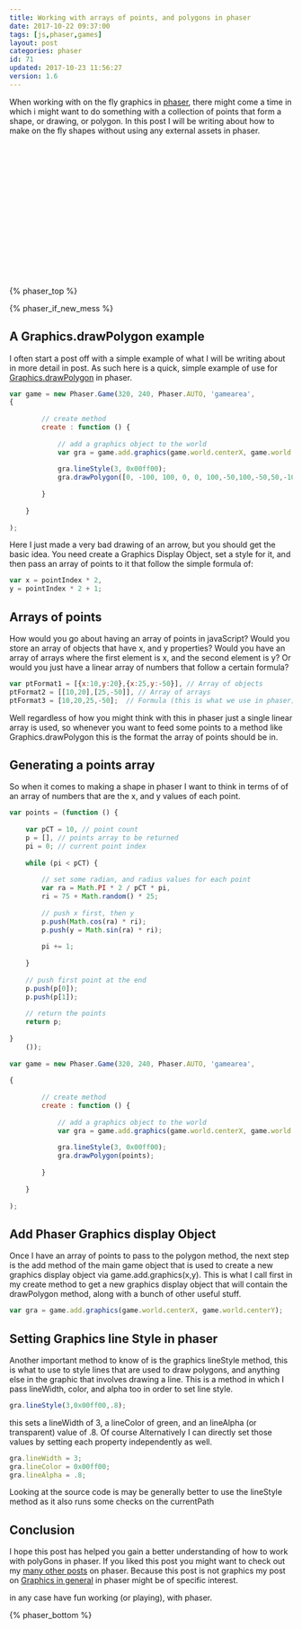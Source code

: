 ```yaml
---
title: Working with arrays of points, and polygons in phaser
date: 2017-10-22 09:37:00
tags: [js,phaser,games]
layout: post
categories: phaser
id: 71
updated: 2017-10-23 11:56:27
version: 1.6
---
```


When working with on the fly graphics in [phaser](http://phaser.io/), there might come a time in which i might want to do something with a collection of points that form a shape, or drawing, or polygon. In this post I will be writing about how to make on the fly shapes without using any external assets in phaser.

<!-- more -->

<!-- demo app -->
<div id="gamearea" style="width:320px;height:240px;margin-left:auto;margin-right:auto;"></div>
<script>

// Poly Model Example
var PM = (function () {

    var api = {

        pointCount : 10,

        // the points
        points : [],

        // parallel array of delta values for the points
        data : [],

        // set the staring status of points
        setPoints : function () {

            // current point index
            var pi = 0,
            data;

            this.points = [];

            // set the values for each point
            this.setData();
            while (pi < this.pointCount) {

                data = this.data[pi];

                // push x first, then y
                this.points.push(Math.floor(Math.cos(data.radian) * data.radius));
                this.points.push(Math.floor(y = Math.sin(data.radian) * data.radius));

                pi += 1;

            }

            // push first point at the end
            this.points.push(this.points[0]);
            this.points.push(this.points[1]);

        },

        forAll : function (func) {

            var i = 0,
            api;
            while (i < this.pointCount) {

                api = {

                    i : i,
                    xi : i * 2,
                    yi : i * 2 + 1,
                    data : this.data[i],
                    points : this.points,
                    pointCount : this.pointCount

                };

                api.x = api.points[api.xi];
                api.y = api.points[api.yi];

                func.call(api, api.x, api.y);

                i += 1;
            }

        },

        // set data values
        setData : function () {

            var i = 0;

            this.data = [];
            while (i < this.pointCount) {

                this.data.push({

                    radius : 80,
                    radian : Math.PI * 2 / this.pointCount * i,
                    deltaRadius : 1 - Math.floor(Math.random() * 2) * 2,
                    radiusMin : 70 - Math.floor(Math.random() * 30),
                    radiusMax : 90 + Math.floor(Math.random() * 30),
                    rate : 33 + Math.floor(66 * Math.random()),
                    lastTime : new Date(),
                    prop : Math.random() * .25 + .25

                });

                i += 1;

            }

        },

        update : function () {

            var i = 0,
            roll,
            now,
            data;
            while (i < this.pointCount) {

                data = this.data[i];

                now = new Date();
                roll = Math.random();

                if (roll < data.prop) {

                    data.rate = 33 + Math.floor(66 * Math.random())

                }

                if (now - data.lastTime >= data.rate) {

                    data.radius += data.deltaRadius;

                    if (data.radius <= data.radiusMin) {

                        data.radius = data.radiusMin;
                        data.deltaRadius = 1;

                    }

                    if (data.radius >= data.radiusMax) {

                        data.radius = data.radiusMax;
                        data.deltaRadius = -1;

                    }

                    this.points[i * 2] = Math.cos(data.radian) * data.radius;
                    this.points[i * 2 + 1] = Math.sin(data.radian) * data.radius;

                    data.lastTime = now;
                }

                i += 1;

            }

            // splice out the last point
            // and set it to the first point
            this.points.splice(this.points.length - 2, 1, this.points[0]);
            this.points.splice(this.points.length - 1, 1, this.points[1]);

        }

    };

    return api;

}
    ());

var game = new Phaser.Game(320, 240, Phaser.AUTO, 'gamearea', {

        // create method
        create : function () {

            PM.setPoints();

            var back = game.add.graphics(game.world.centerX, game.world.centerY);

            back.lineStyle(3, 000000, .4);

            PM.forAll(function (x, y) {

                back.moveTo(Math.cos(this.data.radian) * this.data.radiusMin,
                    Math.sin(this.data.radian) * this.data.radiusMin);
                back.lineTo(

                    Math.cos(this.data.radian) * this.data.radiusMax,
                    Math.sin(this.data.radian) * this.data.radiusMax);

            });

            // add a graphics object to the world
            var gra = game.add.graphics(game.world.centerX, game.world.centerY);

        },

        update : function () {

            var gra = game.world.children[1];

            gra.clear();

            PM.update();

            gra.lineStyle(6, 0x000000);

            gra.drawPolygon(PM.points);

            gra.lineStyle(2, 0xffffff);

            gra.drawPolygon(PM.points);
        }

    }, true);

</script>

{% phaser_top %}

{% phaser_if_new_mess %}

## A Graphics.drawPolygon example

I often start a post off with a simple example of what I will be writing about in more detail in post. As such here is a quick, simple example of use for [Graphics.drawPolygon](http://phaser.io/docs/2.6.2/Phaser.Graphics.html#drawPolygon) in phaser.

```js
var game = new Phaser.Game(320, 240, Phaser.AUTO, 'gamearea', 
{
 
        // create method
        create : function () {
 
            // add a graphics object to the world
            var gra = game.add.graphics(game.world.centerX, game.world.centerY);
 
            gra.lineStyle(3, 0x00ff00);
            gra.drawPolygon([0, -100, 100, 0, 0, 100,-50,100,-50,50,-100,50,-100,-50,-50,-50,-50,-100,0,-100]);
 
        }
 
    }
 
);
```

Here I just made a very bad drawing of an arrow, but you should get the basic idea. You need create a Graphics Display Object, set a style for it, and then pass an array of points to it that follow the simple formula of:

```js
var x = pointIndex * 2,
y = pointIndex * 2 + 1;
```
## Arrays of points

How would you go about having an array of points in javaScript? Would you store an array of objects that have x, and y properties? Would you have an array of arrays where the first element is x, and the second element is y? Or would you just have a linear array of numbers that follow a certain formula?

```js
var ptFormat1 = [{x:10,y:20},{x:25,y:-50}], // Array of objects
ptFormat2 = [[10,20],[25,-50]], // Array of arrays
ptFormat3 = [10,20,25,-50];  // Formula (this is what we use in phaser)
```

Well regardless of how you might think with this in phaser just a single linear array is used, so whenever you want to feed some points to a method like Graphics.drawPolygon this is the format the array of points should be in.

## Generating a points array

So when it comes to making a shape in phaser I want to think in terms of of an array of numbers that are the x, and y values of each point.

```js
var points = (function () {
 
    var pCT = 10, // point count
    p = [], // points array to be returned
    pi = 0; // current point index
 
    while (pi < pCT) {
 
        // set some radian, and radius values for each point
        var ra = Math.PI * 2 / pCT * pi,
        ri = 75 + Math.random() * 25;
 
        // push x first, then y
        p.push(Math.cos(ra) * ri);
        p.push(y = Math.sin(ra) * ri);
 
        pi += 1;
 
    }
 
    // push first point at the end
    p.push(p[0]);
    p.push(p[1]);
 
    // return the points
    return p;
 
}
    ());
 
var game = new Phaser.Game(320, 240, Phaser.AUTO, 'gamearea', 
 
{
 
        // create method
        create : function () {
 
            // add a graphics object to the world
            var gra = game.add.graphics(game.world.centerX, game.world.centerY);
 
            gra.lineStyle(3, 0x00ff00);
            gra.drawPolygon(points);
 
        }
 
    }
 
);
```

## Add Phaser Graphics display Object

Once I have an array of points to pass to the polygon method, the next step is the add method of the main game object that is used to create a new graphics display object via game.add.graphics(x,y). This is what I call first in my create method to get a new graphics display object that will contain the drawPolygon method, along with a bunch of other useful stuff.

```js
var gra = game.add.graphics(game.world.centerX, game.world.centerY);
```

## Setting Graphics line Style in phaser

Another important method to know of is the graphics lineStyle method, this is what to use to style lines that are used to draw polygons, and anything else in the graphic that involves drawing a line. This is a method in which I pass lineWidth, color, and alpha too in order to set line style.

```js
gra.lineStyle(3,0x00ff00,.8);
```

this sets a lineWidth of 3, a lineColor of green, and an lineAlpha (or transparent) value of .8. Of course Alternatively I can directly set those values by setting each property independently as well.

```js
gra.lineWidth = 3;
gra.lineColor = 0x00ff00;
gra.lineAlpha = .8;
```

Looking at the source code is may be generally better to use the lineStyle method as it also runs some checks on the currentPath

## Conclusion

I hope this post has helped you gain a better understanding of how to work with polyGons in phaser. If you liked this post you might want to check out my [many other posts](/categories/phaser/) on phaser. Because this post is not graphics my post on [Graphics in general](/2017/10/21/phaser-graphics/) in phaser might be of specific interest.

in any case have fun working (or playing), with phaser.

{% phaser_bottom %}